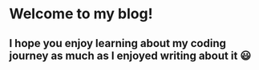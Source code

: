 # Welcome to my blog!  
## I hope you enjoy learning about my coding journey as much as I enjoyed writing about it 😃 
